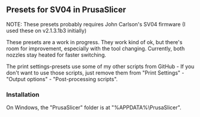 ## Presets for SV04 in PrusaSlicer

NOTE: These presets probably requires John Carlson's SV04 firmware (I used these on v2.1.3.1b3 initially)

These presets are a work in progress. They work kind of ok, but there's room for improvement, especially with the tool changing. Currently, both nozzles stay heated for faster switching.

The print settings-presets use some of my other scripts from GitHub - If you don't want to use those scripts, just remove them from "Print Settings" - "Output options" - "Post-processing scripts".

### Installation

On Windows, the "PrusaSlicer" folder is at "%APPDATA%\PrusaSlicer".
